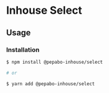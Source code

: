 # Inhouse Select

## Usage

### Installation

```bash
$ npm install @pepabo-inhouse/select

# or

$ yarn add @pepabo-inhouse/select
```
